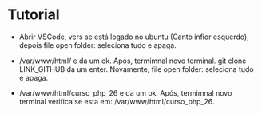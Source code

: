 # Tutorial
- Abrir VSCode, vers se está logado no ubuntu (Canto infior esquerdo), depois file open folder: seleciona tudo e apaga.

- /var/www/html/ e da um ok. Após, termimnal novo terminal. 
git clone LINK_GITHUB da um enter. Novamente, file open folder: seleciona tudo e apaga.

- /var/www/html/curso_php_26 e da um ok. Após, termimnal novo terminal verifica se esta em: /var/www/html/curso_php_26.
 